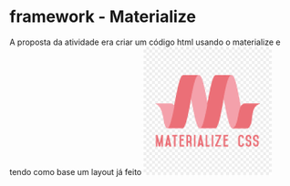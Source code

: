 # framework - Materialize
A proposta da atividade era criar um código html usando o materialize e tendo como base um layout já feito
<img src="img/materializeLogo.png"/>
